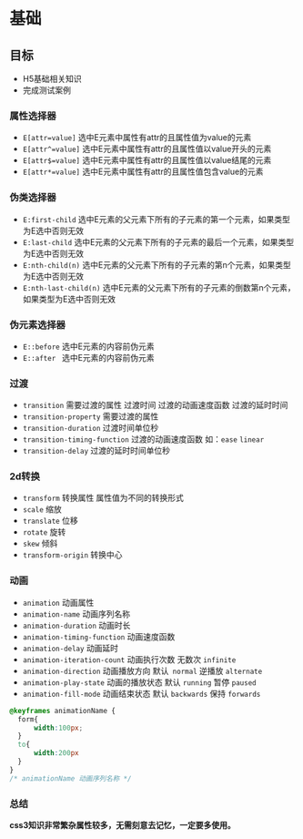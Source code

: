 # 基础

## 目标

- H5基础相关知识
- 完成测试案例

### 属性选择器 

- `E[attr=value]` 选中E元素中属性有attr的且属性值为value的元素 
- `E[attr^=value]` 选中E元素中属性有attr的且属性值以value开头的元素 
- `E[attr$=value]` 选中E元素中属性有attr的且属性值以value结尾的元素 
- `E[attr*=value]` 选中E元素中属性有attr的且属性值包含value的元素 

### 伪类选择器

- `E:first-child` 选中E元素的父元素下所有的子元素的第一个元素，如果类型为E选中否则无效
- `E:last-child` 选中E元素的父元素下所有的子元素的最后一个元素，如果类型为E选中否则无效
- `E:nth-child(n)` 选中E元素的父元素下所有的子元素的第n个元素，如果类型为E选中否则无效
- `E:nth-last-child(n)` 选中E元素的父元素下所有的子元素的倒数第n个元素，如果类型为E选中否则无效

### 伪元素选择器

- `E::before` 选中E元素的内容前伪元素 
- `E::after `  选中E元素的内容前伪元素 

### 过渡

- `transition` 需要过渡的属性 过渡时间 过渡的动画速度函数 过渡的延时时间
- `transition-property` 需要过渡的属性
- `transition-duration` 过渡时间单位秒
- `transition-timing-function` 过渡的动画速度函数 如：`ease` `linear` 
- `transition-delay` 过渡的延时时间单位秒

### 2d转换

- `transform` 转换属性  属性值为不同的转换形式
- `scale`  缩放
- `translate` 位移
- `rotate` 旋转
- `skew` 倾斜
- `transform-origin`  转换中心 

### 动画

- `animation` 动画属性
- `animation-name` 动画序列名称
- `animation-duration` 动画时长
- `animation-timing-function` 动画速度函数
- `animation-delay` 动画延时
- `animation-iteration-count` 动画执行次数  无数次 `infinite`
- `animation-direction` 动画播放方向  默认` normal`  逆播放 `alternate`
- `animation-play-state` 动画的播放状态  默认 `running` 暂停 `paused` 
- `animation-fill-mode` 动画结束状态 默认 `backwards` 保持 `forwards`

```css
@keyframes animationName {
  form{
      width:100px;
  }
  to{
      width:200px
  }
}
/* animationName 动画序列名称 */
```

### 总结

**css3知识非常繁杂属性较多，无需刻意去记忆，一定要多使用。**



